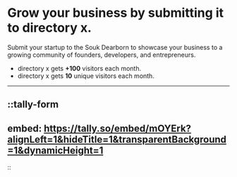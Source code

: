 # Grow your business by submitting it to directory x.

Submit your startup to the Souk Dearborn to showcase your business to a growing community of founders, developers, and entrepreneurs.
- directory x gets **+100** visitors each month.
- directory x gets **10** unique visitors each month.

---

::tally-form
---
embed: https://tally.so/embed/mOYErk?alignLeft=1&hideTitle=1&transparentBackground=1&dynamicHeight=1
---
::